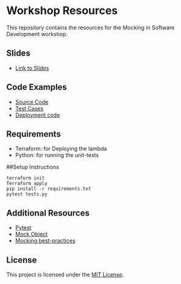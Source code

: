 # Workshop Resources

This repository contains the resources for the Mocking in Software Development workshop.

## Slides

- [Link to Slides](https://docs.google.com/presentation/d/e/2PACX-1vQuRqoUkwFirJ_6nFCGVyGiMrm2aAJm80qsiQNrQgLLarY-7PNs4LUCX2V1DC-fAnl9eSe7_G7gAd34/pub?start=false&loop=false&delayms=3000)

## Code Examples

- [Source Code](lambda_function.py)
- [Test Cases](tests.py)
- [Deployment code](main.tf) 

## Requirements
- Terraform: for Deploying the lambda
- Python: for running the unit-tests

##Setup Instructions
```
terraform init
Terraform apply
pip install -r requirements.txt
pytest tests.py
```

## Additional Resources

- [Pytest](https://docs.pytest.org/en/7.3.x/)
- [Mock Object](https://docs.python.org/3/library/unittest.mock.html)
- [Mocking best-practices](https://www.telerik.com/blogs/mocking-best-practices)

## License

This project is licensed under the [MIT License](LICENSE).
